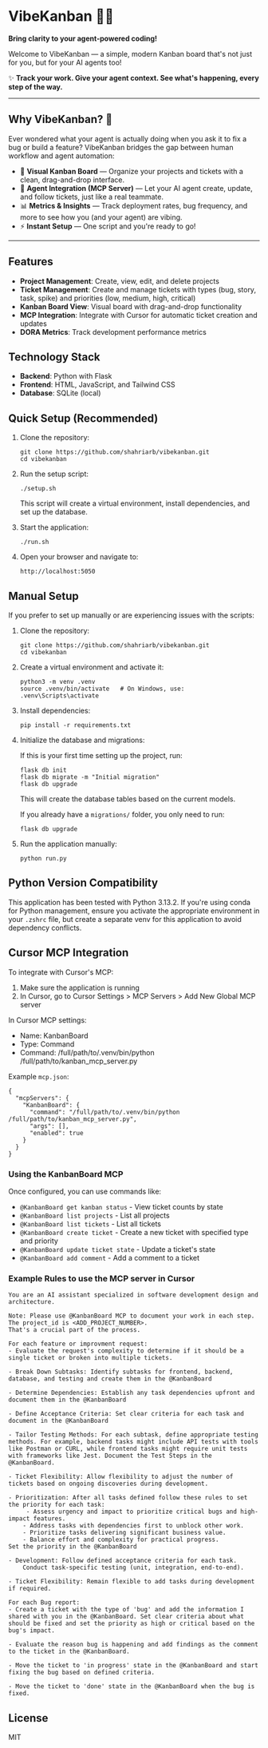 # VibeKanban 🚦🤖

**Bring clarity to your agent-powered coding!**

Welcome to VibeKanban — a simple, modern Kanban board that's not just for you, but for your AI agents too! 

✨ **Track your work. Give your agent context. See what's happening, every step of the way.**

---

## Why VibeKanban? 🤔

Ever wondered what your agent is actually doing when you ask it to fix a bug or build a feature? VibeKanban bridges the gap between human workflow and agent automation:

- 📝 **Visual Kanban Board** — Organize your projects and tickets with a clean, drag-and-drop interface.
- 🤖 **Agent Integration (MCP Server)** — Let your AI agent create, update, and follow tickets, just like a real teammate.
- 📊 **Metrics & Insights** — Track deployment rates, bug frequency, and more to see how you (and your agent) are vibing.
- ⚡ **Instant Setup** — One script and you're ready to go!

---

## Features

- **Project Management**: Create, view, edit, and delete projects
- **Ticket Management**: Create and manage tickets with types (bug, story, task, spike) and priorities (low, medium, high, critical)
- **Kanban Board View**: Visual board with drag-and-drop functionality
- **MCP Integration**: Integrate with Cursor for automatic ticket creation and updates
- **DORA Metrics**: Track development performance metrics

## Technology Stack

- **Backend**: Python with Flask
- **Frontend**: HTML, JavaScript, and Tailwind CSS
- **Database**: SQLite (local)

## Quick Setup (Recommended)

1. Clone the repository:
   ```
   git clone https://github.com/shahriarb/vibekanban.git
   cd vibekanban
   ```

2. Run the setup script:
   ```
   ./setup.sh
   ```
   This script will create a virtual environment, install dependencies, and set up the database.

3. Start the application:
   ```
   ./run.sh
   ```

4. Open your browser and navigate to:
   ```
   http://localhost:5050
   ```

## Manual Setup

If you prefer to set up manually or are experiencing issues with the scripts:

1. Clone the repository:
   ```
   git clone https://github.com/shahriarb/vibekanban.git
   cd vibekanban
   ```

2. Create a virtual environment and activate it:
   ```
   python3 -m venv .venv
   source .venv/bin/activate   # On Windows, use: .venv\Scripts\activate
   ```

3. Install dependencies:
   ```
   pip install -r requirements.txt
   ```

4. Initialize the database and migrations:

   If this is your first time setting up the project, run:
   ```
   flask db init
   flask db migrate -m "Initial migration"
   flask db upgrade
   ```
   This will create the database tables based on the current models.

   If you already have a `migrations/` folder, you only need to run:
   ```
   flask db upgrade
   ```

5. Run the application manually:
   ```
   python run.py
   ```

## Python Version Compatibility

This application has been tested with Python 3.13.2. If you're using conda for Python management, ensure you activate the appropriate environment in your `.zshrc` file, but create a separate venv for this application to avoid dependency conflicts.

## Cursor MCP Integration

To integrate with Cursor's MCP:

1. Make sure the application is running
2. In Cursor, go to Cursor Settings > MCP Servers > Add New Global MCP server


In Cursor MCP settings:
- Name: KanbanBoard
- Type: Command 
- Command: /full/path/to/.venv/bin/python /full/path/to/kanban_mcp_server.py

Example `mcp.json`:
```
{
  "mcpServers": {
    "KanbanBoard": {
      "command": "/full/path/to/.venv/bin/python /full/path/to/kanban_mcp_server.py",
      "args": [],
      "enabled": true
    }
  }
}
```

### Using the KanbanBoard MCP

Once configured, you can use commands like:
- `@KanbanBoard get kanban status` - View ticket counts by state
- `@KanbanBoard list projects` - List all projects
- `@KanbanBoard list tickets` - List all tickets
- `@KanbanBoard create ticket` - Create a new ticket with specified type and priority
- `@KanbanBoard update ticket state` - Update a ticket's state
- `@KanbanBoard add comment` - Add a comment to a ticket

### Example Rules to use the MCP server in Cursor


```
You are an AI assistant specialized in software development design and architecture.

Note: Please use @KanbanBoard MCP to document your work in each step. The project_id is <ADD_PROJECT_NUMBER>.
That's a crucial part of the process.

For each feature or improvment request:
- Evaluate the request's complexity to determine if it should be a single ticket or broken into multiple tickets.

- Break Down Subtasks: Identify subtasks for frontend, backend, database, and testing and create them in the @KanbanBoard

- Determine Dependencies: Establish any task dependencies upfront and document them in the @KanbanBoard

- Define Acceptance Criteria: Set clear criteria for each task and document in the @KanbanBoard

- Tailor Testing Methods: For each subtask, define appropriate testing methods. For example, backend tasks might include API tests with tools like Postman or CURL, while frontend tasks might require unit tests with frameworks like Jest. Document the Test Steps in the @KanbanBoard.

- Ticket Flexibility: Allow flexibility to adjust the number of tickets based on ongoing discoveries during development.

- Prioritization: After all tasks defined follow these rules to set the priority for each task:
     - Assess urgency and impact to prioritize critical bugs and high-impact features.
    - Address tasks with dependencies first to unblock other work.
    - Prioritize tasks delivering significant business value.
    - Balance effort and complexity for practical progress.
Set the priority in the @KanbanBoard

- Development: Follow defined acceptance criteria for each task.
    Conduct task-specific testing (unit, integration, end-to-end).

- Ticket Flexibility: Remain flexible to add tasks during development if required.

For each Bug report:
- Create a ticket with the type of 'bug' and add the information I shared with you in the @KanbanBoard. Set clear criteria about what should be fixed and set the priority as high or critical based on the bug's impact.

- Evaluate the reason bug is happening and add findings as the comment to the ticket in the @KanbanBoard.

- Move the ticket to 'in progress' state in the @KanbanBoard and start fixing the bug based on defined criteria.
    
- Move the ticket to 'done' state in the @KanbanBoard when the bug is fixed.
```

## License

MIT